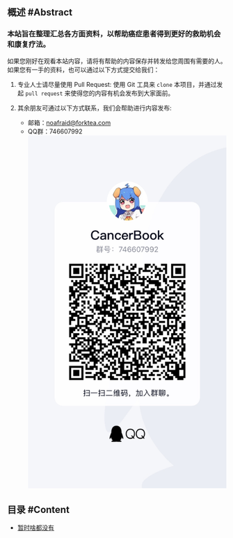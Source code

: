 ## 概述 #Abstract

### 本站旨在整理汇总各方面资料，以帮助癌症患者得到更好的救助机会和康复疗法。

如果您刚好在观看本站内容，请将有帮助的内容保存并转发给您周围有需要的人。如果您有一手的资料，也可以通过以下方式提交给我们：
1. 专业人士请尽量使用 Pull Request:
  使用 Git 工具来 `clone` 本项目，并通过发起 `pull request` 来使得您的内容有机会发布到大家面前。

2. 其余朋友可通过以下方式联系，我们会帮助进行内容发布:
    * 邮箱：noafraid@forktea.com
    * QQ群：746607992
  ![QQ Group](https://github.com/warmestcolor/cancerwiki/blob/main/assets/images/qq_group.jpg)


## 目录 #Content
  * [暂时啥都没有](https://www.seeuio.com)